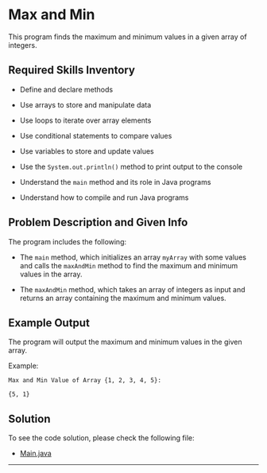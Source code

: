 # Max and Min

This program finds the maximum and minimum values in a given array of integers.

## Required Skills Inventory

- Define and declare methods

- Use arrays to store and manipulate data
- Use loops to iterate over array elements
- Use conditional statements to compare values
- Use variables to store and update values
- Use the `System.out.println()` method to print output to the console
- Understand the `main` method and its role in Java programs
- Understand how to compile and run Java programs

## Problem Description and Given Info

The program includes the following:

- The `main` method, which initializes an array `myArray` with some values and calls the `maxAndMin` method to find the maximum and minimum values in the array.

- The `maxAndMin` method, which takes an array of integers as input and returns an array containing the maximum and minimum values.

## Example Output

The program will output the maximum and minimum values in the given array.

Example:
```
Max and Min Value of Array {1, 2, 3, 4, 5}: 

{5, 1}
```

## Solution

To see the code solution, please check the following file:

- [Main.java](/Projects_02/Max_and_Min/Main.java)

---
